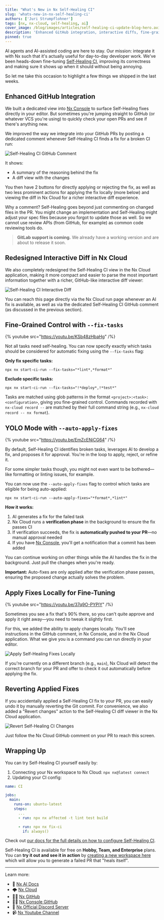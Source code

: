 ```yaml
---
title: "What's New in Nx Self-Healing CI"
slug: 'whats-new-in-nx-self-healing-ci'
authors: ['Juri Strumpflohner']
tags: [nx, nx-cloud, self-healing, ai]
cover_image: /blog/images/articles/self-healing-ci-update-blog-hero.avif
description: 'Enhanced GitHub integration, interactive diffs, fine-grained task control, auto-apply fixes, and local fix application—discover the latest improvements to Nx Self-Healing CI.'
pinned: true
---
```


AI agents and AI-assisted coding are here to stay. Our mission: integrate it with Nx such that it's actually useful for day-to-day developer work. We've been heads-down fine-tuning [Self-Healing CI](/docs/features/ci-features/self-healing-ci), improving its correctness and making sure it shows up when it should without being annoying.

So let me take this occasion to highlight a few things we shipped in the last weeks.

## Enhanced GitHub Integration

We built a dedicated view into [Nx Console](/docs/getting-started/editor-setup) to surface Self-Healing fixes directly in your editor. But sometimes you're jumping straight to GitHub (or whatever VCS you're using) to quickly check your open PRs and see if there's anything new.

We improved the way we integrate into your GitHub PRs by posting a dedicated comment whenever Self-Healing CI finds a fix for a broken CI run:

![Self-Healing CI GitHub Comment](/blog/images/articles/self-healing-ghcomment-dark.avif)

It shows:

- A summary of the reasoning behind the fix
- A diff view with the changes

You then have 2 buttons for directly applying or rejecting the fix, as well as two less prominent actions for applying the fix locally (more below) and viewing the diff in Nx Cloud for a richer interactive diff experience.

Why a comment? Self-Healing goes beyond just commenting on changed files in the PR. You might change an implementation and Self-Healing might adjust your spec files because you forgot to update those as well. So we cannot use review APIs (from GitHub, for example) as common code reviewing tools do.

> **GitLab support is coming.** We already have a working version and are about to release it soon.

## Redesigned Interactive Diff in Nx Cloud

We also completely redesigned the Self-Healing CI view in the Nx Cloud application, making it more compact and easier to parse the most important information together with a richer, GitHub-like interactive diff viewer:

![Self-Healing CI Interactive Diff](/blog/images/articles/self-healing-nx-cloud-diff-dark.avif)

You can reach this page directly via the Nx Cloud run page whenever an AI fix is available, as well as via the dedicated Self-Healing CI GitHub comment (as discussed in the previous section).

## Fine-Grained Control with `--fix-tasks`

{% youtube src="https://youtu.be/KSb48zHbaHg" /%}

Not all tasks need self-healing. You can now specify exactly which tasks should be considered for automatic fixing using the `--fix-tasks` flag:

**Only fix specific tasks:**

```shell
npx nx start-ci-run --fix-tasks="*lint*,*format*"
```

**Exclude specific tasks:**

```shell
npx nx start-ci-run --fix-tasks="!*deploy*,!*test*"
```

Tasks are matched using glob patterns in the format `<project>:<task>:<configuration>`, giving you fine-grained control. Commands recorded with `nx-cloud record --` are matched by their full command string (e.g., `nx-cloud record -- nx format`).

## YOLO Mode with `--auto-apply-fixes`

{% youtube src="https://youtu.be/EmZcENiCG64" /%}

By default, Self-Healing CI identifies broken tasks, leverages AI to develop a fix, and proposes it for approval. You're in the loop to apply, reject, or refine it.

For some simpler tasks though, you might not even want to be bothered—like formatting or linting issues, for example.

You can now use the `--auto-apply-fixes` flag to control which tasks are eligible for being auto-applied:

```shell
npx nx start-ci-run --auto-apply-fixes="*format*,*lint*"
```

**How it works:**

1. AI generates a fix for the failed task
2. Nx Cloud runs a **verification phase** in the background to ensure the fix passes CI
3. If verification succeeds, the fix is **automatically pushed to your PR**—no manual approval needed
4. If you have [Nx Console](/docs/getting-started/editor-setup), you'll get a notification that a commit has been added

You can continue working on other things while the AI handles the fix in the background. Just pull the changes when you're ready.

**Important:** Auto-fixes are only applied after the verification phase passes, ensuring the proposed change actually solves the problem.

## Apply Fixes Locally for Fine-Tuning

{% youtube src="https://youtu.be/37q9O-PYPlY" /%}

Sometimes you see a fix that's 90% there, so you can't quite approve and apply it right away—you need to tweak it slightly first.

For this, we added the ability to apply changes locally. You'll see instructions in the GitHub comment, in Nx Console, and in the Nx Cloud application. What we give you is a command you can run directly in your editor.

![Apply Self-Healing Fixes Locally](/blog/images/articles/self-healing-apply-locally.avif)

If you're currently on a different branch (e.g., `main`), Nx Cloud will detect the correct branch for your PR and offer to check it out automatically before applying the fix.

## Reverting Applied Fixes

If you accidentally applied a Self-Healing CI fix to your PR, you can easily undo it by manually reverting the Git commit. For convenience, we also added a "Revert changes" action to the Self-Healing CI diff viewer in the Nx Cloud application.

![Revert Self-Healing CI Changes](/blog/images/articles/self-healing-ci-revert-changes.png)

Just follow the Nx Cloud GitHub comment on your PR to reach this screen.

## Wrapping Up

You can try Self-Healing CI yourself easily by:

1. Connecting your Nx workspace to Nx Cloud: `npx nx@latest connect`
2. Updating your CI config:

```yaml
name: CI

jobs:
  main:
    runs-on: ubuntu-latest
    steps:
      ...
      - run: npx nx affected -t lint test build

      - run: npx nx fix-ci
        if: always()
```

Check out [our docs for the full details on how to configure Self-Healing CI](/docs/features/ci-features/self-healing-ci#enable-self-healing-ci).

Self-Healing CI is available for free on **Hobby, Team, and Enterprise** plans. You can **try it out and see it in action** by [creating a new workspace here](https://cloud.nx.app/get-started/?utm_source=nx-dev&utm_medium=blog) which will allow you to generate a failed PR that "heals itself".

---

Learn more:

- 🧠 [Nx AI Docs](/docs/features/enhance-ai)
- 🌩️ [Nx Cloud](/nx-cloud)
- 👩‍💻 [Nx GitHub](https://github.com/nrwl/nx)
- 👩‍💻 [Nx Console GitHub](https://github.com/nrwl/nx-console)
- 💬 [Nx Official Discord Server](https://go.nx.dev/community)
- 📹 [Nx Youtube Channel](https://www.youtube.com/@nxdevtools)
